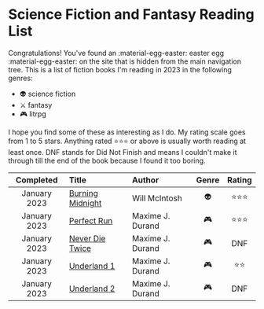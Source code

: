 # Science Fiction and Fantasy Reading List

Congratulations! You've found an :material-egg-easter: easter egg :material-egg-easter: on the site that is hidden from the main navigation tree. This is a list of fiction books I'm reading in 2023 in the following genres:

- :alien: science fiction
- :crossed_swords: fantasy
- :video_game: litrpg

I hope you find some of these as interesting as I do. My rating scale goes from 1 to 5 stars. Anything rated :star::star::star: or above is usually worth reading at least once. DNF stands for Did Not Finish and means I couldn't make it through till the end of the book because I found it too boring.

|  Completed   | Title                                                                              | Author           |    Genre     |       Rating       |
| :----------: | :--------------------------------------------------------------------------------- | :--------------- | :----------: | :----------------: |
| January 2023 | [Burning Midnight](https://www.goodreads.com/book/show/25489041-burning-midnight)  | Will McIntosh    |   :alien:    | :star::star::star: |
| January 2023 | [Perfect Run](https://www.goodreads.com/en/book/show/57065516-the-perfect-run)     | Maxime J. Durand | :video_game: | :star::star::star: |
| January 2023 | [Never Die Twice](https://www.goodreads.com/en/book/show/56020891-never-die-twice) | Maxime J. Durand | :video_game: |        DNF         |
| January 2023 | [Underland 1](https://www.goodreads.com/book/show/61961369-underland)              | Maxime J. Durand | :video_game: |    :star::star:    |
| January 2023 | [Underland 2](https://www.goodreads.com/book/show/62488825-underland-2)            | Maxime J. Durand | :video_game: |        DNF         |
